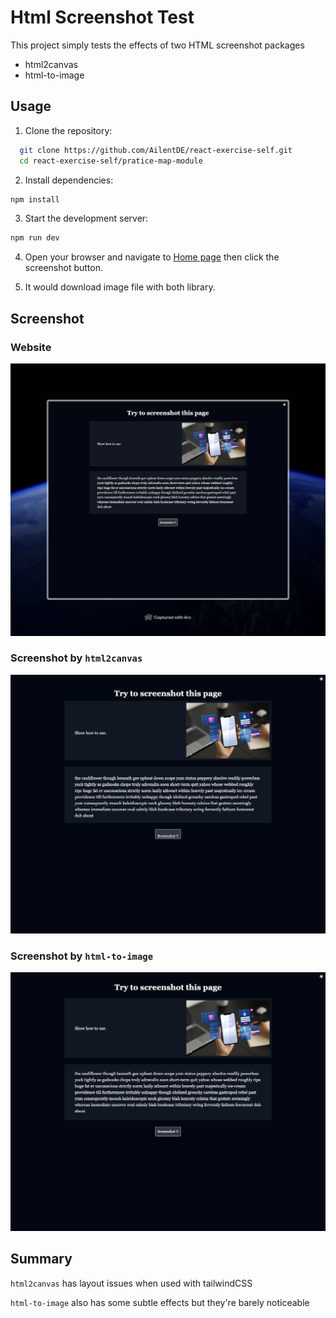 # Html Screenshot Test

This project simply tests the effects of two HTML screenshot packages

- html2canvas
- html-to-image

## Usage

1. Clone the repository:

```sh
  git clone https://github.com/AilentDE/react-exercise-self.git
  cd react-exercise-self/pratice-map-module
```

2. Install dependencies:

```sh
npm install
```

3. Start the development server:

```sh
npm run dev
```

4. Open your browser and navigate to [Home page](http://localhost:3000)
   then click the screenshot button.

5. It would download image file with both library.

## Screenshot

### Website

![web-site](public/screenshot-ori-html.jpeg)

### Screenshot by `html2canvas`

![c2i](public/screenshot-c2i.png)

### Screenshot by `html-to-image`

![h2i](public/screenshot-h2i.png)

## Summary

`html2canvas` has layout issues when used with tailwindCSS

`html-to-image` also has some subtle effects but they're barely noticeable
